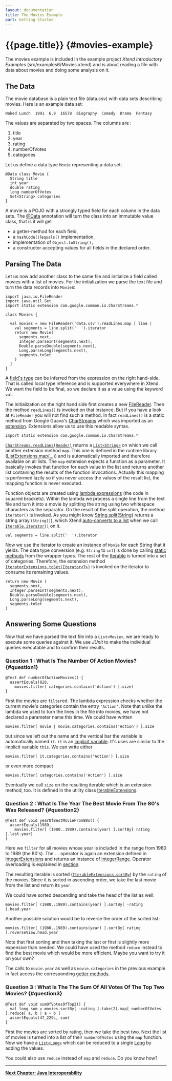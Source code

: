 ```yaml
---
layout: documentation
title: The Movies Example
part: Getting Started
---
```


# {{page.title}} {#movies-example}

The movies example is included in the example project *Xtend Introductory Examples* (src/examples6/Movies.xtend) and is about reading a file with data about movies and doing some analysis on it.

## The Data

The movie database is a plain text file (data.csv) with data sets describing movies. Here is an example data set: 

```
Naked Lunch  1991  6.9  16578  Biography  Comedy  Drama  Fantasy
```

The values are separated by two spaces. The columns are : 

1.  title
1.  year
1.  rating
1.  numberOfVotes
1.  categories

Let us define a data type `Movie` representing a data set:

```xtend
@Data class Movie {
  String title
  int year
  double rating
  long numberOfVotes
  Set<String> categories 
}
```

A movie is a POJO with a strongly typed field for each column in the data sets. The [@Data](204_activeannotations.html#data-annotation) annotation will turn the class into an immutable value class, that is it will get 

*   a getter-method for each field,
*   a `hashCode()`/`equals()` implementation,
*   implementation of `Object.toString(),`
*   a constructor accepting values for all fields in the declared order.

## Parsing The Data

Let us now add another class to the same file and initialize a field called movies with a list of movies. For the initialization we parse the text file and turn the data records into `Movie`s:

```xtend
import java.io.FileReader
import java.util.Set
import static extension com.google.common.io.CharStreams.*

class Movies {
  
  val movies = new FileReader('data.csv').readLines.map [ line |
    val segments = line.split('  ').iterator
    return new Movie(
      segments.next, 
      Integer.parseInt(segments.next), 
      Double.parseDouble(segments.next), 
      Long.parseLong(segments.next), 
      segments.toSet
    )
  ]
}
```

A [field's type](202_xtend_classes_members.html#fields) can be inferred from the expression on the right hand-side. That is called local type inference and is supported everywhere in Xtend. We want the field to be final, so we declare it as a value using the keyword `val`.

The initialization on the right hand side first creates a new [FileReader]({{site.javadoc.java}}/java/io/FileReader.html). Then the method `readLines()` is invoked on that instance. But if you have a look at `FileReader` you will not find such a method. In fact `readLines()` is a static method from Google Guava's [CharStreams]({{site.javadoc.guava}}/com/google/common/io/CharStreams.html) which was imported as an [extension](202_xtend_classes_members.html#extension-imports). Extensions allow us to use this readable syntax.

```xtend
import static extension com.google.common.io.CharStreams.*
```

[`CharStreams.readLines(Reader)`]({{site.javadoc.guava}}/com/google/common/io/CharStreams.html) returns a [`List<String>`]({{site.javadoc.java}}/java/util/List.html) on which we call another extension method `map`. This one is defined in the runtime library ([ListExtensions.map(...)]({{site.src.xtext_lib}}/org.eclipse.xtext.xbase.lib/src/org/eclipse/xtext/xbase/lib/ListExtensions.java)) and is automatically imported and therefore available on all lists. The `map` extension expects a function as a parameter. It basically invokes that function for each value in the list and returns another list containing the results of the function invocations. Actually this mapping is performed lazily so if you never access the values of the result list, the mapping function is never executed.

Function objects are created using [lambda expressions](203_xtend_expressions.html#lambdas) (the code in squared brackets). Within the lambda we process a single line from the text file and turn it into a movie by splitting the string using two whitespace characters as the separator. On the result of the split operation, the method `iterator()` is invoked. As you might know [String.split(String)]({{site.javadoc.java}}/java/lang/String.html) returns a string array (`String[]`), which Xtend [auto-converts to a list](201_types.html#conversion-rules) when we call [`Iterable.iterator()`]({{site.javadoc.java}}/java/lang/Iterable.html) on it.

```xtend
val segments = line.split('  ').iterator
```

Now we use the iterator to create an instance of `Movie` for each String that it yields. The data type conversion (e.g. `String` to `int`) is done by calling [static methods](203_xtend_expressions.html#static-access) from the wrapper types. The rest of the [Iterable]({{site.javadoc.java}}/java/lang/Iterable.html) is turned into a set of categories. Therefore, the extension method [`IteratorExtensions.toSet(Iterator<T>)`]({{site.src.xtext_lib}}/org.eclipse.xtext.xbase.lib/src/org/eclipse/xtext/xbase/lib/IteratorExtensions.java) is invoked on the iterator to consume its remaining values.

```xtend
return new Movie (
  segments.next, 
  Integer.parseInt(segments.next), 
  Double.parseDouble(segments.next), 
  Long.parseLong(segments.next), 
  segments.toSet
)
```

## Answering Some Questions

Now that we have parsed the text file into a `List<Movie>`, we are ready to execute some queries against it. We use *JUnit* to make the individual queries executable and to confirm their results.

### Question 1 : What Is The Number Of Action Movies? {#question1}

```xtend
@Test def numberOfActionMovies() {
  assertEquals(828, 
    movies.filter[ categories.contains('Action') ].size)
}
```

First the movies are `filter`ed. The lambda expression checks whether the current movie's categories contain the entry `'Action'`. Note that unlike the lambda we used to turn the lines in the file into movies, we have not declared a parameter name this time. We could have written 

```xtend
movies.filter[ movie | movie.categories.contains('Action') ].size
```

but since we left out the name and the vertical bar the variable is automatically named `it`. `it` is an [implicit variable](203_xtend_expressions.html#implicit-variables). It's uses are similar to the implicit variable `this`. We can write either

```xtend
movies.filter[ it.categories.contains('Action') ].size
```

or even more compact 

```xtend
movies.filter[ categories.contains('Action') ].size
```

Eventually we call `size` on the resulting iterable which is an extension method, too. It is defined in the utility class [IterableExtensions]({{site.src.xtext_lib}}/org.eclipse.xtext.xbase.lib/src/org/eclipse/xtext/xbase/lib/IterableExtensions.java).

### Question 2 : What Is The Year The Best Movie From The 80's Was Released? {#question2}

```xtend
@Test def void yearOfBestMovieFrom80s() {
  assertEquals(1989, 
    movies.filter[ (1980..1989).contains(year) ].sortBy[ rating ].last.year)
}
```

Here we `filter` for all movies whose year is included in the range from 1980 to 1989 (the 80's). The `..` operator is again an extension defined in [IntegerExtensions]({{site.src.xtext_lib}}/org.eclipse.xtext.xbase.lib/src/org/eclipse/xtext/xbase/lib/IntegerExtensions.java) and returns an instance of [IntegerRange]({{site.src.xtext_lib}}/org.eclipse.xtext.xbase.lib/src/org/eclipse/xtext/xbase/lib/IntegerRange.java). Operator overloading is explained in [section](203_xtend_expressions.html#operators).

The resulting iterable is sorted ([`IterableExtensions.sortBy`]({{site.src.xtext_lib}}/org.eclipse.xtext.xbase.lib/src/org/eclipse/xtext/xbase/lib/IterableExtensions.java)) by the `rating` of the movies. Since it is sorted in ascending order, we take the last movie from the list and return its `year`. 

We could have sorted descending and take the head of the list as well: 

```xtend
movies.filter[ (1980..1989).contains(year) ].sortBy[ -rating ].head.year
```

Another possible solution would be to reverse the order of the sorted list: 

```xtend
movies.filter[ (1980..1989).contains(year) ].sortBy[ rating ].reverseView.head.year
```

Note that first sorting and then taking the last or first is slightly more expensive than needed. We could have used the method `reduce` instead to find the best movie which would be more efficient. Maybe you want to try it on your own?

The calls to `movie.year` as well as `movie.categories` in the previous example in fact access the corresponding [getter methods](203_xtend_expressions.html#property-access).

### Question 3 : What Is The The Sum Of All Votes Of The Top Two Movies? {#question3}

```xtend
@Test def void sumOfVotesOfTop2() {
  val long sum = movies.sortBy[ -rating ].take(2).map[ numberOfVotes ].reduce[ a, b | a + b ]
  assertEquals(47_229L, sum)
}
```

First the movies are sorted by rating, then we take the best two. Next the list of movies is turned into a list of their `numberOfVotes` using the `map` function. Now we have a [`List<Long>`]({{site.javadoc.java}}/java/util/List.html) which can be reduced to a single [Long]({{site.javadoc.java}}/java/lang/Long.html) by adding the values.

You could also use `reduce` instead of `map` and `reduce`. Do you know how?

---

**[Next Chapter: Java Interoperability](201_types.html)**